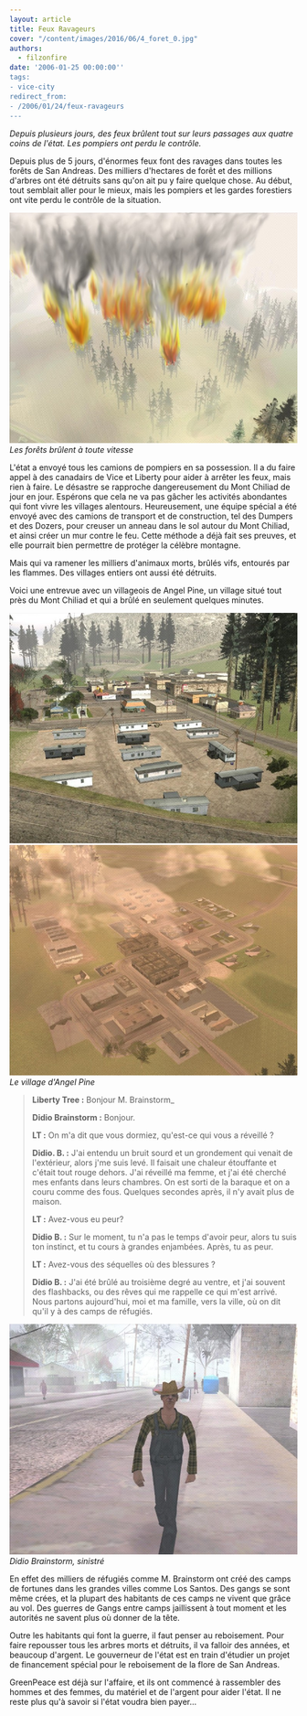 ```yaml
---
layout: article
title: Feux Ravageurs
cover: "/content/images/2016/06/4_foret_0.jpg"
authors:
  - filzonfire
date: '2006-01-25 00:00:00''
tags:
- vice-city
redirect_from:
- /2006/01/24/feux-ravageurs
---
```


_Depuis plusieurs jours, des feux brûlent tout sur leurs passages aux quatre coins de l'état. Les pompiers ont perdu le contrôle._

Depuis plus de 5 jours, d'énormes feux font des ravages dans toutes les forêts de San Andreas. Des milliers d'hectares de forêt et des millions d'arbres ont été détruits sans qu'on ait pu y faire quelque chose. Au début, tout semblait aller pour le mieux, mais les pompiers et les gardes forestiers ont vite perdu le contrôle de la situation.

![Les forêts brûlent à toute vitesse](/content/images/2005/01/4_foretfeu.jpg)
_Les forêts brûlent à toute vitesse_

L'état a envoyé tous les camions de pompiers en sa possession. Il a du faire appel à des canadairs de Vice et Liberty pour aider à arrêter les feux, mais rien à faire. Le désastre se rapproche dangereusement du Mont Chiliad de jour en jour. Espérons que cela ne va pas gâcher les activités abondantes qui font vivre les villages alentours. Heureusement, une équipe spécial a été envoyé avec des camions de transport et de construction, tel des Dumpers et des Dozers, pour creuser un anneau dans le sol autour du Mont Chiliad, et ainsi créer un mur contre le feu. Cette méthode a déjà fait ses preuves, et elle pourrait bien permettre de protéger la célèbre montagne.

Mais qui va ramener les milliers d'animaux morts, brûlés vifs, entourés par les flammes. Des villages entiers ont aussi été détruits.

Voici une entrevue avec un villageois de Angel Pine, un village situé tout près du Mont Chiliad et qui a brûlé en seulement quelques minutes.

![](/content/images/2005/01/4_angelpine.jpg)
![Le village d'Angel Pine](/content/images/2005/01/4_angelpine_haut.jpg)
_Le village d'Angel Pine_

> **Liberty Tree :** Bonjour M. Brainstorm\_
> 
> **Didio Brainstorm :** Bonjour.
> 
> **LT :** On m'a dit que vous dormiez, qu'est-ce qui vous a réveillé ?
> 
> **Didio. B. :** J'ai entendu un bruit sourd et un grondement qui venait de l'extérieur, alors j'me suis levé. Il faisait une chaleur étouffante et c'était tout rouge dehors. J'ai réveillé ma femme, et j'ai été cherché mes enfants dans leurs chambres. On est sorti de la baraque et on a couru comme des fous. Quelques secondes après, il n'y avait plus de maison.
> 
> **LT :** Avez-vous eu peur?
> 
> **Didio B. :** Sur le moment, tu n'a pas le temps d'avoir peur, alors tu suis ton instinct, et tu cours à grandes enjambées. Après, tu as peur.
> 
> **LT :** Avez-vous des séquelles où des blessures ?
> 
> **Didio B. :** J'ai été brûlé au troisième degré au ventre, et j'ai souvent des flashbacks, ou des rêves qui me rappelle ce qui m'est arrivé. Nous partons aujourd'hui, moi et ma famille, vers la ville, où on dit qu'il y à des camps de réfugiés.

![Didio Brainstorm, sinistré](/content/images/2005/01/4_homme.jpg)
_Didio Brainstorm, sinistré_

En effet des milliers de réfugiés comme M. Brainstorm ont créé des camps de fortunes dans les grandes villes comme Los Santos. Des gangs se sont même crées, et la plupart des habitants de ces camps ne vivent que grâce au vol. Des guerres de Gangs entre camps jaillissent à tout moment et les autorités ne savent plus où donner de la tête.

Outre les habitants qui font la guerre, il faut penser au reboisement. Pour faire repousser tous les arbres morts et détruits, il va falloir des années, et beaucoup d'argent. Le gouverneur de l'état est en train d'étudier un projet de financement spécial pour le reboisement de la flore de San Andreas.

GreenPeace est déjà sur l'affaire, et ils ont commencé à rassembler des hommes et des femmes, du matériel et de l'argent pour aider l'état. Il ne reste plus qu'à savoir si l'état voudra bien payer...